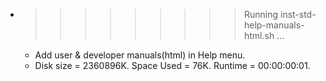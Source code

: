 * >>>>>>>>> Running inst-std-help-manuals-html.sh ...
  * Add user & developer manuals(html) in Help menu.
  * Disk size = 2360896K. Space Used = 76K. Runtime = 00:00:00:01.
